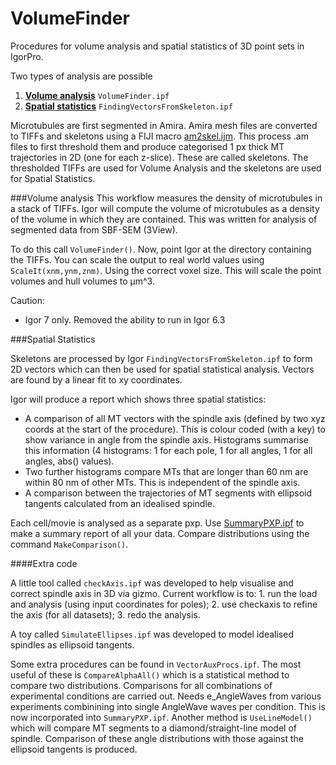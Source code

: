 # VolumeFinder
Procedures for volume analysis and spatial statistics of 3D point sets in IgorPro.

Two types of analysis are possible

1. [**Volume analysis**](#volume-analysis) <code>VolumeFinder.ipf</code>
2. [**Spatial statistics**](#spatial-statistics) <code>FindingVectorsFromSkeleton.ipf</code>

Microtubules are first segmented in Amira. Amira mesh files are converted to TIFFs and skeletons using a FIJI macro [am2skel.ijm](https://github.com/quantixed/VolumeFinder/blob/master/am2skel.ijm). This process .am files to first threshold them and produce categorised 1 px thick MT trajectories in 2D (one for each z-slice). These are called skeletons. The thresholded TIFFs are used for Volume Analysis and the skeletons are used for Spatial Statistics.

###Volume analysis
This workflow measures the density of microtubules in a stack of TIFFs. Igor will compute the volume of microtubules as a density of the volume in which they are contained. This was written for analysis of segmented data from SBF-SEM (3View). 

To do this call <code>VolumeFinder()</code>. Now, point Igor at the directory containing the TIFFs.
You can scale the output to real world values using <code>ScaleIt(xnm,ynm,znm)</code>. Using the correct voxel size. This will scale the point volumes and hull volumes to µm^3.

Caution:

* Igor 7 only. Removed the ability to run in Igor 6.3

###Spatial Statistics

Skeletons are processed by Igor <code>FindingVectorsFromSkeleton.ipf</code> to form 2D vectors which can then be used for spatial statistical analysis. Vectors are found by a linear fit to xy coordinates.

Igor will produce a report which shows three spatial statistics:

* A comparison of all MT vectors with the spindle axis (defined by two xyz coords at the start of the procedure). This is colour coded (with a key) to show variance in angle from the spindle axis. Histograms summarise this information (4 histograms: 1 for each pole, 1 for all angles, 1 for all angles, abs() values).
* Two further histograms compare MTs that are longer than 60 nm are within 80 nm of other MTs. This is independent of the spindle axis.
* A comparison between the trajectories of MT segments with ellipsoid tangents calculated from an idealised spindle.

Each cell/movie is analysed as a separate pxp. Use [SummaryPXP.ipf](https://github.com/quantixed/VolumeFinder/blob/master/SummaryPXP.ipf) to make a summary report of all your data. Compare distributions using the command `MakeComparison()`.

####Extra code

A little tool called `checkAxis.ipf` was developed to help visualise and correct spindle axis in 3D via gizmo. Current workflow is to: 1. run the load and analysis (using input coordinates for poles); 2. use checkaxis to refine the axis (for all datasets); 3. redo the analysis.

A toy called `SimulateEllipses.ipf` was developed to model idealised spindles as ellipsoid tangents.

Some extra procedures can be found in `VectorAuxProcs.ipf`. The most useful of these is `CompareAlphaAll()` which is a statistical method to compare two distributions. Comparisons for all combinations of experimental conditions are carried out. Needs e_AngleWaves from various experiments combinining into single AngleWave waves per condition. This is now incorporated into `SummaryPXP.ipf`. Another method is `UseLineModel()` which will compare MT segments to a diamond/straight-line model of spindle. Comparison of these angle distributions with those against the ellipsoid tangents is produced.